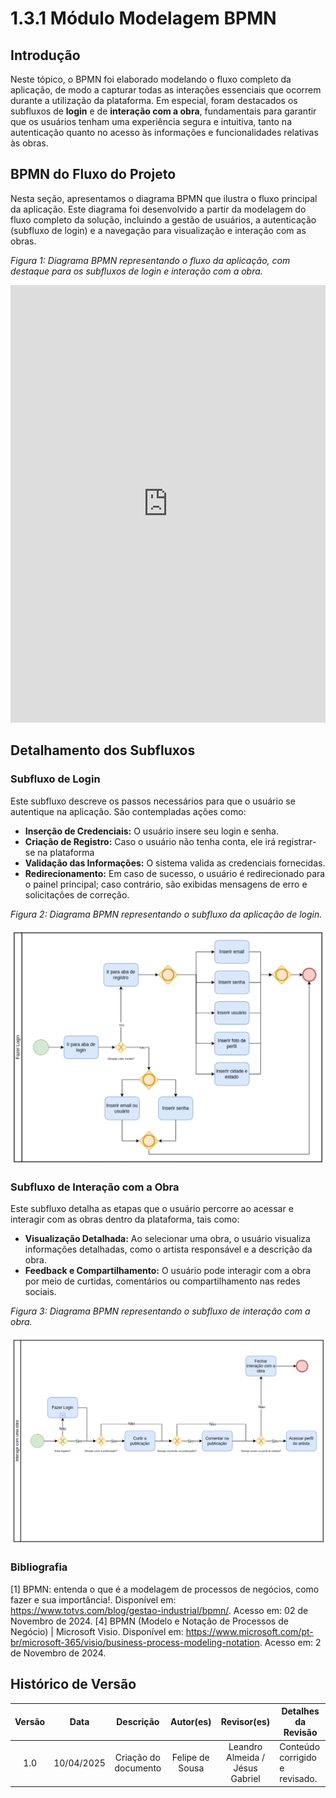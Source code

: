 # 1.3.1 Módulo Modelagem BPMN

## Introdução

Neste tópico, o BPMN foi elaborado modelando o fluxo completo da aplicação, de modo a capturar todas as interações essenciais que ocorrem durante a utilização da plataforma. Em especial, foram destacados os subfluxos de **login** e de **interação com a obra**, fundamentais para garantir que os usuários tenham uma experiência segura e intuitiva, tanto na autenticação quanto no acesso às informações e funcionalidades relativas às obras.

## BPMN do Fluxo do Projeto

Nesta seção, apresentamos o diagrama BPMN que ilustra o fluxo principal da aplicação. Este diagrama foi desenvolvido a partir da modelagem do fluxo completo da solução, incluindo a gestão de usuários, a autenticação (subfluxo de login) e a navegação para visualização e interação com as obras.

_Figura 1: Diagrama BPMN representando o fluxo da aplicação, com destaque para os subfluxos de login e interação com a obra._

<iframe frameborder="0" style="width:100%;height:700px;" src="https://viewer.diagrams.net/?tags=%7B%7D&lightbox=1&highlight=0000ff&edit=_blank&layers=1&nav=1&title=BPNM%20Pinacoteca.drawio&dark=0#R%3Cmxfile%3E%3Cdiagram%20id%3D%22prtHgNgQTEPvFCAcTncT%22%20name%3D%22Page-1%22%3E7V1dc6M41v41rpq9SAoEAnzZ6e7sdm13v12bd2p2LrFNHKax8QDOR%2F%2F6lQTCIATIASGcaGo6CUIGjM55zvfRwvq4e%2F5n4h8evsWbIFoAY%2FO8sD4tALAcw0O%2F8MhLPgIstxjZJuEmHzNPA3fhr6AYNIrRY7gJ0trELI6jLDzUB9fxfh%2Bss9qYnyTxU33afRzV73rwt8UdjdPA3dqPgsa0P8JN9lCMms7ydOJfQbh9KG7tATc%2FsfPp5OLC6YO%2FiZ8qQ9bnhfUxieMs%2F2v3%2FDGI8Nuj7yX%2F3G3L2fLBkmCfiXxg8%2F355fu%2F3bXrrb4%2BPaab4Nu%2F4JVZfI1HPzoW3%2FjDfvHRWnwwozAN8MoF5E1maBHyr5G90HeTPoW7yN%2Bjo5uHbBehQRP9uX4Io81X%2FyU%2B4sdKM3%2F9kx7dJEGKVvgHfWaTGfrmY8Ix8PXiJPwV7zM%2FKgbQdZKsIA9Qn3GHb1FMa76U4j09BugrPFeGipf0zyDeBVnygqbQs9DJP1KQ7JVXLOBTZf1t184HHyprb5ZU6xdUty2vXt7wP4hK%2Ff02Cip3pCTywhxX7mgbzftB5m5%2BlAXJ3s%2BCm%2Fi436RVakB%2FVL7raYjQyBn0Qqm7Qi8Nsgg2iIOKwzjJHuJtvPejz6fRmwQ%2FX7Ap1uw052scHwqy%2BCvIspdivf1jFtdpbOOnD%2BTz%2BCDYbz5gTkeH%2B5hQIxq5DaOolSY6WQE%2FfiedJEHkZ%2BFjHSA6VvxHHKIbn1bbq6%2F2klnFND4m66D40PgraJkqFqyyRuvIT9NwXVsmc37LZBkMUzoTrxPU6%2FSadQLGxOvk6XXirBN6Ov%2BlMuGA338qjoqWzWgzzHzb6JyP%2FsifoPVu1wbwoGva%2BU%2B3TkOsHJdMQ1TeV6Tq7%2BkxV8OSMBbVvDp0pNeJQnGliaOxmDbk6Ei2Ba5hO%2B3U3uzZrxHOQjlB7zZ5%2BW%2FxeXLwJz5AX7s4%2FPRcPfnppXr0I0hC9DaC5LwVK40MQqhdE618IiKVbVBc8e8j%2BO475v9tfv7ah%2FCb78HVjytrIm2I0X2XDHHkzymP8ywBkokiZG1i0nh6CLPg7uCTN%2FyELN76wt8j8P0YR3FCPmdtYOBtbMKXSfwzqJzxwMpynPNXV5wfbUZ5se1r%2Bs16jAq7w4QZxJ2WyKu%2BJMlJV0W6hsOwiDxFtAsIqh6CdZCmfoIGY7x8iCewn8DHj3SIwrVPBJdLflpxY40LTQD9DW%2FQ%2F8Y1hu2PBvkH0YSPZJA35jYHTXxEr1Af5I25kHdJk3NvdgxwBrmX5NzbYB4S%2FY9A4cE%2F4Deye95i19n16rDbX2d%2B%2BrMFZ5JgnVHWKJngJs3J3DQYHwwW%2BuGeSBFC9M8Hf0%2BZZh1HkX9IwxW5Fh7Bt%2F3mJz%2FJfH%2BF8MrHrrQGoPmBd7%2FmAZqz9oLVvUxAa%2FhILC6iLTmIxvLLaxCNyxlNdeO7%2FxhsCWccEM%2BjX0hJ24T7LfEyakbQjDCCZDftBiMsXbWMYDbtly9J%2FvWJVMD%2FVvgncSYfgvTvY5j6WmhoXpHLK47j1XjF8q5dxTLDvHyTNHgOs%2F%2BePo6O%2FqycOV0JH7xUDkY0bfmv1hY0bSlcyVbcoWlSX0dph7nX1Nc0kfq%2BBByzy4kIp8bkaU%2Bk6Px9jOmJqxwlPqAJ3uGZLBc9jf7a4t934Y5eCj1afrX8DJfGv%2FqrIKrTpR%2BF2z22xBAJYLq4wbyNhEH0oTixCzebnAVwmNA%2FoU9dIHziklMnAzZQpIwhF3dZVMO0PHS5Mq5t06oHC4srvZZw6JT4%2Fj4NpJCDab1R%2FDFngz%2ByYcWhTqsSVJalKdQDKs1ruYyEhMisMpen%2F%2BqXbfHGnevsZ7%2BBBS2qw7Y%2F6LLnI3WX%2F2jwSfMHxofP76Wye3EYSn1CY2Coa3pgGGoWJMEKVokganOIQsxiYc2OLqNFxEQp5zaslFaDpM%2F8aLc0tn4WPPkvoE6AlN4Ibf6I0zALY0x3qzjL4h2aEOETN%2F7655YIkooJcE%2F%2B49BshgVLk7QPFQhPHuLd6phWUP0mPmYRMmA%2BlrlgxmlwUWaHpC%2B7VRydjrdP%2F%2F9CvmvwvI6OKSFA1opBTwnWXCtm46wcKNWXXybRUbw3uBa%2FxTFjLGlmTDMP6EcSr4%2B5vR9tsWM4SA%2FBmmDcp%2FtwjTSC2waToDeQLZgYZvX9FitUXYxiSBz1uHZxTaHBqFuoLp7UhbSYhTS5Cwk5C9mVWDbMh7lUqw%2BeVMA%2Fq%2BcmCpHyX0lhs%2FXakVRuyVb4PFB3%2BSFRV9LN%2BHFS%2Flf1tBrUyjvD1SDj2rCsgbbjC%2FcD8pQgyiYSSAIJ8CzcH7EsSdcJ9jzuN7n8ECMRrXtp3Wscke3ZjH0M1Ote0J2TyD4J6TfgQhYW%2Fe5Eoh8u624Pcyks%2Bs91ynhO3SkDPFi9XGO%2BCzrny3HHeM16lXftzaZYMIonBhGXPUwHodeyQJ1qp9JJnMv3bo8NadRy7IU0x5kG0hy3bs1U3RkTWTOOotoKCUEQGvaoXEqpBKWCsZfcqKiVTm52v%2FEsOQRLOatVaOVi5keRF5OQ97xKcK7McYffZbDDplB8XJBKzDDNfI57bZhtpDNp5pdJE6YYW%2B4y9Fk%2FodWOM0qvcb26cQROyQ096TXeKEUgnQBUYba73IeA%2BUqnZWoGmTD%2FjI2uG5ZoAporkUN40cvRHXc0y1N77rTnToXnbgnqvAe5rDep485VVCo8Y%2BuUqsb9DrfRk6uGLaWasOlIbtNRfbmjW5CiabySHBbn%2Bk2XbK1ld%2BG6Z3VNl5TExiu9fMdeU3e0wO2VcW04TmH0zDfr11PU9OUtwMxUWR5LQ7lfdNnnqHqPWR6Ud0YBC4QVYPZg0fSgaDvtYu20OZlkjDsEFy6oTqbwbG2TtfB%2Fv2R0J5KMtnVdKUlZMlTkOI3yF8ly0jSUUM3oCy1qfNMklJkY315TTfmCIdTfhgmRyjsSOSMxsxXOSNce%2Fgv38B9Xi9k5902TqcsA3rVRhaml3RBt3FJz85o2LhufU3jtWsdR6AuOC0qG86Nthee0y%2F%2FtqZJzd%2FmbBmwqmFQ1UKVgLuWx4Jm%2Bt0vSaeeaIEwBtV83Ht05PYwKeXmzGog1EEtq1jZDIDZpx%2BCZeDcvCY6VwejMLE%2FTmFUg5VXlsmO1T%2FnruDvQ7%2B0nawlUQhe%2FSiVXuyff3l19Nr59yX7%2Furm%2F%2B%2F27Txsxqm5hDtx6RYzdEwo2HXvQfNqlrG0%2BYHqmMPPlxJpNQweb%2BZgxSgBpadigLloXMw8nmUYznlTJE9yTHsLxffaEXqTuEWECJqnatFzlTSKQYf0K88G0c929%2BN1jQHiQP5tvQtDZxe8eI4I%2BSWO2qBkRPJJ1noENUTSj77UhfFwdgg%2Fuw2fipz0ZFcF%2BU7Up0EV2Id41CnCMCG8d8I2IlQdt%2BArV8AxOsNm%2BNzaXEyzOLhN0TAInOFqZF1DTumFkNtq8PN%2Fc5ea7lCQ%2Bir5SV1au5qStdJkSEijiU5AGf5GWJjhmEsW4T7yOkmjn3NTOOcBYkRP75rhcd%2FlCda712JztnqZxoQyiB8UdbkakB4UBrK517i%2FPH5sexFxUGIzMpXH6z6pfUbSvscWCnGNfL%2B32647UQ6fxdYxuD521tIfNd8btucMlmeEtd5aXrCR3AdQonf8cF9YWFQzTkanuTa8jsQcP99WYTf%2Fvrf8LrQswvsbbcC%2Bq2up0PJ2Od45ay7QVApxt2yWm3%2FFZQU1y%2BUiq6FzKt0T1mE40UhwbtExGMSj0E6mC25RXzjX3SFwnO47i2IIurAPOUN9W2TuvdlWbwSaJchu%2BDbAawXgbG6xM0XSXeSQysFaG1dMJVIlVAt55R%2FJOHh7HdQ9ofIQi3DiWST2qd8WE6iQCHC%2Fao93s2s0uxR6xmHJ%2By23aI5P62IEaY2QmcrlL3PYHrpU1H%2BKvpOJwyQzNQVM0zmGOXrM8bCnl9TMv482HOM1I88u8PM9HCHZG4LmZfjemXoPJjLqsGjjdntknDbVNVvXloLZpSoJt%2FndobkD4QWDD7PQp3EU%2BeVm1zEm0%2BgWHA%2BIijJPwF%2FYNRucxJnVnnOGfq7e9sq2ywWX11drUqK69W8cdoxkm%2F%2FUKFEZNAq4bZCPFT5itIj9Nw3U%2BeBtG51b%2Fm2MDXEuoy6gvKLtjtuSe2hy2%2BBSmh3gfrsIIgQ7Gu50fpgXgpYtyN3qcb3xMj4RxzCTUe81fcDxCXvyhLWe%2FFd%2BgU%2BcHSzD8IG2XoGa1280xXRPG2GM%2BWPkkEW2Df%2BCSfcwi%2B%2FjR1yyjWWYalrHtmbGM4uK%2BCS1k%2Bk17LWSjaVd1yuOZpHY7TV9fiX7V7uQYADW6aXSTgG7s7hgmx5ScFN6cZsTkP0EWJ3vCFTHhzfQYZf5Gs4BmgTFYYMlWcKlmAXp%2FLeEbkrK%2F3bo3LwmvuAM%2FGNY9YVRvOnHrUf8RMuEiOla4j%2FCcjZ8%2BBHSPnNf3bhAmK9Heko6cJqJn735qmnWoKsLU7W38ra75g3Me0pt%2F77fbhz9%2Bf3zc%2FUqv%2FvrzywFcmbSutSbC18GKZNdukOAmRnu%2Bx9WHH1%2B0GH9%2FYpyT%2BiHI1e1BEZNJdZtSjvMZwW66f%2B%2F86LG077Aja0Hbv%2BY9Jlb%2BHu%2BSmDu8Cl7R7KHZYzh7AG927KEoiDW6nstoBa%2FUULqFaVVF6UIbVZquoojkLDXdmhYrova%2BWtOlEe4Rdzw2pGi6DdXUPu2uSmthIIM0LcHZc5VmF9SVZmvZXb4IDdg1X05DMld1yz5XVs%2B%2B86uJZ8g%2B1K1wMdu9MU3%2BYE8TvqVlD5pv9vCU5zrD5k%2BxAR19Z2%2BEB80qF%2BIt4IzzC1am89kIsyLllf7NOMHYrDgoidJSjfDD9ZpRF1e4Bon%2FNuWoKWcXIVn1isk%2B3DRB53w5RUhWwQi6wrLOiaPUH1mAdk4dqBCbzCdGKTFqsSkVC7oRDO9xO9ecb8DzEK3lZYvGGOAYAMYhK6bJzNKVY2ahG9WxzXW7sdA27UHzxy7g5Dtqmtj5AeET0oEaLDT3ZHbPaDr8%2BKns9hg9elu4QU399ix8ftRD1gcZwh6%2FHFrGhwzAWHdlFv34Oxd2vYBWfSXXMG7jZHeMKglxedAk2D%2BeDvLQyqDmlTquUsRVcGku0vrvKhGTtrhHe13sNtgHCTEj8XXv8L2KCtn0uDok8TpI0RLUWvgYHKWwpYY3PfjrcL%2F9GtxjvoF1EOAFhVoVQUFu7sBeloUa2OtRX1G9ikhWiZYlUFh%2BWTVEo9v3LTYeI0cF3dSjWW%2FNEokvyaKseiD%2FVj4FPMRFuxCxEC24y0dJNaXGu3cXRxbmIXGlstGyslkfKSuKzGeP99MwgKM%2FdiJGvwJpjL5xVYvpxqbmUKqZSKFs5uF82adoFTCOYpDMCF5%2Byo4RgUy9J%2FP7hUwZuqBbVyCUJ97QVpKqcjWGpWpIt795%2B%2F61vMgW9%2FDoEaXO52yFtT26EcazOP3NT%2F%2BR64HYdaVzCjWwjQJssB6lLyFLHbIpsmlHbzokE944OyFJgreW5JG2TNSR%2B9w7NhNs7clp8bqmy6mVoLfkQvgB0QTRS%2BNNacmvk7Cnp46Gcg3l50M5TXKcj46qpn3cpeioS04W1Bx11GWf6R3Faz%2FqQDdtjWukGxfpvDrSzUBpVZOOoziDRhzqOF0zZwl1zS1lTlCXhQcmGnObOx2X6z1ukwiMY0Zawm3KeHWKOG3By81b5%2ByC8%2FKS7cr%2FDaPCgsToq7%2F%2BQdbGIIl89%2F4ujF7yj%2BzifZzmiFCePyX6GUWin4E7al4VAdYP5DHQY1dOYTC52sWb4nP7uIyosjmCCwDJemBw%2BoY%2BEOGBz2Q0idHM8oi%2BZkheNBr5hP%2FGiwrxi4VodfrmmuVcSoCvugw4XSZfzfJMuaKQiC9YCjCYLy4shBiAaHEBRIKM%2FmXl0%2FH6QirQ6E3yNS5vQg2b%2FBjekB857kMit4qfkEz%2FWJzuPut2nTbz0eodeKe7z7r80%2BUJs%2FO5286CztM9t%2B58bnqW%2FdLkBxWreA2aghWfr4hWPImQPx4%2FiVc8TGGaXBFzGR7E6VWwAGNyTA5PovY0VohbPGAUk04i9zRaEbt4sBS8%2BNxJ9FL6ouKXPFNFAJfnCyGMz1cYIRfFIqxWniq57ATGEAvicqZXYUvjpTJuVcZzwVyeW1ZOFQK6POdUzvnpaXxbuT%2BLAeSwBILqYB2einkNHCuzi3LA1tlFWlkdTVmFNBNzNma5mk1PL8Yshxeiq8IOXXUTpEiHYe3wxzA9Ekv9Nx8n6ZEOxht%2FE%2FxDQ52GujGgjmnVPQO7XOnGiPO3yy8kTL7sCpP7rXiXHldoocLHsvuq31L3oeFOw935cOdYM9PsjGYoUpTU9cZj6jYeC%2FaEbZr1FY1dxgKnZZcxd7kyDJm0zlai8VpPQQ6xs5n24xE7NasuU7S35Zu8qmOEdD2hRJZ%2BRWGgmvCqLBEbMpse96SJQNA5X1JPTVodPo%2FEJqXtgWZEsHn6ztwpls2DmohiVXfTeVPQmBsxc6c0z1NCaYpLgC4h6fMMTBtKaQM1s4uuTXirRLGcqnVWC1GoaaOvtZ9uorCUEkW5b6p2WGiHxbgOCxfOzWEBZmX%2FvUqcXQ4CCuKf4rgG3cyjCoCf949hvr2A7vigIxXjgKHHguGELR9aCF%2BxOliDwpk2ESvVIwEY85TCGKfBTT9ymXauRBW%2Fe%2BDLg%2FzZfF2Ozi5%2B98ATfZLGbFF9LngkSz4DZQ6tVnhIg15lzk8P%2BcF9%2BEywsFW7QxfZhXuksAKOguetA76Ct%2FKgDaUqeKbRCEl5DVCjrWVq%2FblsaWygWMO7DFDj9OHvQhV1oNbEsLehr88w6fIMjwVUSxSO9lgoF3LneyzYHpbF8fap6FyJO%2FFFUTAzH4Zpsnt0eE293eLo7ZY0vd3qMFj1vpDafJXDB2wrVvUb31nafn1d3%2FwuWFEm1W01uWRzDE6NtnOX1A0ZxG0IeyBhvSrpwgTMRgqO1511YQKz8wP1tAtO36P6XmEOzdzpaXDMyf5gNu0CDILK7vJpNyvwb%2F1fZNvpr%2FE23Df4VHDLBlwjT6mULwcbmzrQK3%2FNVUizMnTL6oiFLpvLxj8KoQRapLmQnGyJ1tMPNDZX85oS0TM43g%2BH3QhgPBSFAl7Awj%2FV8mYqK8iqHzDwNjZP%2FfDAynIc0dfaRXUddU21lw0479rmaB%2B2vDfNacmTLE4NxU%2FNxCMu02g1%2FL2r4a%2FiA5MpeFFf8QLVtBibWA3vFpX96hLFr351CapNEoO8DS7G2ebuU5AGf2FYxL1dMFYS%2FlxYtwP3ltFevfl69YLndXRMCdk23Xr3oMWt56wcKFefYHdgAMrdetBTgqOFzUr%2FrqDoK1N2LwSPhdOToNpMbqep0bfomUmwDTEraVVTq5qjQCQT%2BeCYXNNqms6ssjdl1UINRjbhhhKO0uA%2BsJp%2Bpre8obLwPski5OB0%2B6bwjsqOW3dI0oTc17adn2BHZQdwKELbAHO3AaauRXiVNLNcty7Nmvr%2BtLUIzuVvHz6BNHOE%2FSZOSwB7Kj29ud3uqT9SsPPDSOvlWi8fJRQCGNeFar3cVeIBngJ8oCj4uENj3APBB3aATxrsH3S%2FNQ0%2BUsDHNJSjj5peupemRwnngamGsmZ29wnKjumRtJY0k1C7OTWiyUE05X5OV00k6NIQTdjPqRrRujrn3sdZuaPNIUjutZmocU2Smai8E7j7LhL2B%2BOacGK1alxr1iGdcG1NdjXA7wr%2FSzN%2FoxU2DWxSgM2yVQObo4FNBNiAKLA5aoGNptTq5RxpOaHa5XwXLSEmXE5H7XI2cwL0cg5ZTrX5ja4Og4%2B7nGrLeN1mGFxU79cpPDqFp1Pxd1wmIVV1Co8LNXYJYJctil2KHRrU8a9b6KkGsMtsofcqUHNhHdSWVgPUpu2g52lzSQDUXGFQ89S20PNAA9QaeYlGfFzo4Lr21cqoIapnXduWal%2Btx6s60QaKNlDGqDEAdWq3OCHXaS0U711s6jRdyZyndLOWUuuTUDL3vdyz%2BS3XzXktFmalbs5k%2B2%2FlRzMum6N%2BkAtm8rJ13mJYG4IJwIIqEAJgAdRq%2Fl2ZtLooQGv50morZ6DlK06hHRESh3ZmmRckqo0dL9UEGyVviznXThSU5SfwkTFKF80U8%2Bq%2BVcgaWi2tVM%2FtNWtBUL9PT6tZl6ak8OdL2uCXLof2fGjPh2zPB%2BQUJU%2Fr%2BVjqMIaI5AaiEL1UG8ZYNrFqyuU0L2Q5has8VS8nr2AdvSp%2Fm1cPIAQGxnGHe9vFq6RpqF5gy%2FFd%2FFg4rEzG%2B0WO48zPKsebIAqqx8EmrB5G8fpncDIaq%2B6wU2%2BEYe3NG3u7cQsjAdesk4fqAns%2FzbO%2FedumWXPtb758x0WoFJ0ETBxxwF1KMXFMhkstlvdk7xaxXHI4Mg8hpAd%2FPyQk8TnN8oSEBWmij0vIar2i8%2BvrXtGXYsnMtld0DzY3eu6r7hVdfjWdqaiaC95SpmIPG3h2nQ04yQ2TZioC8I7Tr4VVFEC3yetVUQAYWgkk5h212LCPZBUF2KCBlqRBMId2Li6joWCCrowG06F7tc03hwGAZpOUj0f0nrE3AHsBDsdVhF460QfdMlVFh691%2BHq4YLPmtqcS4Gxx3b0Fn6b8i6H8MMWqxt1xteB7oVRyQtnN8dxNfs1rqoxJYAbFDR5VBtvP8EQJq3mW0hwMwGny%2F71NoF%2BmSma16NEVlcxldOLZJ5mWZoQEP99pX7hejU%2F7%2F7T%2Fb3L%2FH7BntldcGfbpDINpV8gAGSkpWlPGUCnu2x5DJKLbhJuWy4gQyAYDpftVml7ot%2BNXsVsSJE5C3LVojhHdYQkMk%2BIUbgD3qhPIePsd9%2BIRd6jaUBRFbDkOVQjrFUpTx3xLefg2Gb870%2FFSHKqUSqXq6%2Bgx9xnZynmvVXatss9HZbddxqWrXmVXsknSpclWIFqJXeCbMi%2BWzYlXiaChdtxfrON%2BTo566DD4pjxkZet8UZFkDNF80eEeiIHLqaalObdSsiyOfEWl5IWQhbBjarDYIx89t8ARwGUdbmB3gaPNpIqdO59atFILIkswfLuRKLsFRCq2LBOIGujCmsCwhe%2B4sE8cUaBoST6AQ5uu8lnaMxQ7qShhv0knFewu3roUJxXkNeMb2UmFOTA3yvBGa3SPNQPvR2T4aE3TzNc%2BKu2jmt5H5YK5%2Bahg06%2F%2FYR2kKWEfPudof4b2Z4xRW2LOzZ8BdXGJSCxU2F8L1XbOhJfvfh%2FLOTIFWQiHyAeTRUuInElkBo5zTW3bczNtXJraXDozzMa1RmokZXvsrbr9Js7yPD8LO38iP0szT%2BiN%2BVlgS0p1xRwDdF%2BFi8n4hc39XW%2BD9QNRBkPSrIUJbRVtW1qbtmjdUOuGr9ANWdCiOoc61VDxdq8XUZByjgdS6ZZ1wGk6od6aeOoNAxiAcddezV8%2B0X3FLliln4INRbeTb20INpQN0WESY9%2FsafWx3PsWbzAbff4f%3C%2Fdiagram%3E%3C%2Fmxfile%3E"></iframe>

## Detalhamento dos Subfluxos

### Subfluxo de Login

Este subfluxo descreve os passos necessários para que o usuário se autentique na aplicação. São contempladas ações como:

- **Inserção de Credenciais:** O usuário insere seu login e senha.
- **Criação de Registro:** Caso o usuário não tenha conta, ele irá registrar-se na plataforma
- **Validação das Informações:** O sistema valida as credenciais fornecidas.
- **Redirecionamento:** Em caso de sucesso, o usuário é redirecionado para o painel principal; caso contrário, são exibidas mensagens de erro e solicitações de correção.

_Figura 2: Diagrama BPMN representando o subfluxo da aplicação de login._

![alt text](../../assets/images/Subfluxo_login.png)

### Subfluxo de Interação com a Obra

Este subfluxo detalha as etapas que o usuário percorre ao acessar e interagir com as obras dentro da plataforma, tais como:

- **Visualização Detalhada:** Ao selecionar uma obra, o usuário visualiza informações detalhadas, como o artista responsável e a descrição da obra.
- **Feedback e Compartilhamento:** O usuário pode interagir com a obra por meio de curtidas, comentários ou compartilhamento nas redes sociais.

_Figura 3: Diagrama BPMN representando o subfluxo de interação com a obra._

![alt text](../../assets/images/Subfluxo_obra.png)

### Bibliografia

[1] BPMN: entenda o que é a modelagem de processos de negócios, como fazer e sua importância!. Disponível em: <https://www.totvs.com/blog/gestao-industrial/bpmn/>. Acesso em: 02 de Novembro de 2024.
[4] BPMN (Modelo e Notação de Processos de Negócio) | Microsoft Visio. Disponível em: <https://www.microsoft.com/pt-br/microsoft-365/visio/business-process-modeling-notation>. Acesso em: 2 de Novembro de 2024.

## Histórico de Versão

| Versão | Data       |      Descrição       |    Autor(es)    |           Revisor(es)           | Detalhes da Revisão            |
| :----: | ---------- | :------------------: | :-------------: | :-----------------------------: | ------------------------------ |
|  1.0   | 10/04/2025 | Criação do documento | Felipe de Sousa | Leandro Almeida / Jésus Gabriel | Conteúdo corrigido e revisado. |
